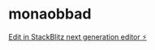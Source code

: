 # monaobbad

[Edit in StackBlitz next generation editor ⚡️](https://stackblitz.com/~/github.com/jldfy/monaobbad)